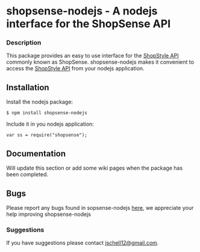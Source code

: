 # shopsense-nodejs - A nodejs interface for the ShopSense API

### Description

This package provides an easy to use interface for the
[ShopStyle API](https://shopsense.shopstyle.com/page/ShopSenseHome) commonly known as ShopSense.
shopsense-nodejs makes it convenient to access the [ShopStyle API](https://shopsense.shopstyle.com/page/ShopSenseHome) from your nodejs application.

## Installation

Install the nodejs package:

    $ npm install shopsense-nodejs

Include it in you nodejs application:

    var ss = require("shopsense");

## Documentation
Will update this section or add some wiki pages when the package has been completed.

## Bugs

Please report any bugs found in sopsense-nodejs [here](https://github.com/jschell12/shopsense-nodejs/issues), we appreciate your help improving shopsense-nodejs


### Suggestions
If you have suggestions please contact jschell12@gmail.com.
